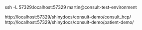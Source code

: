 ssh -L 57329:localhost:57329 martin@consult-test-environment

http://localhost:57329/shinydocs/consult-demo/consult_hcp/
http://localhost:57329/shinydocs/consult-demo/patient-demo/
